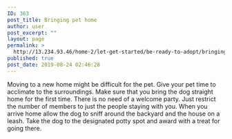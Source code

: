 ```yaml
---
ID: 363
post_title: Bringing pet home
author: user
post_excerpt: ""
layout: page
permalink: >
  http://13.234.93.46/home-2/let-get-started/be-ready-to-adopt/bringing-pet-home/
published: true
post_date: 2019-08-24 02:46:28
---
```

Moving to a new home might be difficult for the pet. Give your pet time to acclimate to the surroundings. Make sure that you bring the dog straight home for the first time. There is no need of a welcome party. Just restrict the number of members to just the people staying with you. When you arrive home allow the dog to sniff around the backyard and the house on a leash. Take the dog to the designated potty spot and award with a treat for going there.